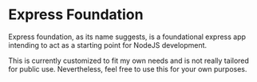 # Express Foundation

Express foundation, as its name suggests, is a foundational express app
intending to act as a starting point for NodeJS development.

This is currently customized to fit my own needs and is not really tailored
for public use. Nevertheless, feel free to use this for your own purposes.
